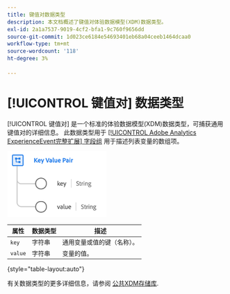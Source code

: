 ```yaml
---
title: 键值对数据类型
description: 本文档概述了键值对体验数据模型(XDM)数据类型。
exl-id: 2a1a7537-9019-4cf2-bfa1-9c760f9656dd
source-git-commit: 1d023ce6184e54693401eb68a04ceeb1464dcaa0
workflow-type: tm+mt
source-wordcount: '118'
ht-degree: 3%

---
```


# [!UICONTROL 键值对] 数据类型

[!UICONTROL 键值对] 是一个标准的体验数据模型(XDM)数据类型，可捕获通用键值对的详细信息。 此数据类型用于 [[!UICONTROL Adobe Analytics ExperienceEvent完整扩展] 字段组](../field-groups/event/analytics-full-extension.md) 用于描述列表变量的数组项。

![键值对结构](../images/data-types/key-value-pair.png)

| 属性 | 数据类型 | 描述 |
| --- | --- | --- |
| `key` | 字符串 | 通用变量或值的键（名称）。 |
| `value` | 字符串 | 变量的值。 |

{style="table-layout:auto"}

有关数据类型的更多详细信息，请参阅 [公共XDM存储库](https://github.com/adobe/xdm/blob/master/extensions/adobe/experience/analytics/keyvalue.schema.json).
